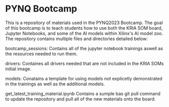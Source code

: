 <!-- vim: tw=80:cc=80:spell:nowrap
-->

# PYNQ Bootcamp

This is a repository of materials used in the PYNQ2023 Bootcamp. The goal of this bootcamp 
is to teach students how to use both the KRIA SOM board, Jupyter Notebooks, and some of 
the AI models within Xilinx's AI model zoo. The repository contains multiple files and 
directories detailed below:

bootcamp_sessions:
    Contains all of the jupyter notebook trainings aswell as the resources needed to run them.

drivers: 
    Containes all drivers needed that are not included in the KRIA SOMs initial image.

models:
    Conatains a template for using models not explicetly demonstrated in the trainings as well
    as the additional models.

get_latest_training_material.ipynb
    Contains a sumple bas git pull command to update the repository and pull all of the new materials onto the board.

